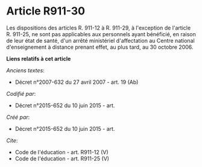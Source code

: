 # Article R911-30

Les dispositions des articles R. 911-12 à R. 911-29, à l'exception de l'article R. 911-25, ne sont pas applicables aux
personnels ayant bénéficié, en raison de leur état de santé, d'un arrêté ministériel d'affectation au Centre national
d'enseignement à distance prenant effet, au plus tard, au 30 octobre 2006.

**Liens relatifs à cet article**

_Anciens textes_:

  - Décret n°2007-632 du 27 avril 2007 - art. 19 (Ab)

_Codifié par_:

  - Décret n°2015-652 du 10 juin 2015 - art.

_Créé par_:

  - Décret n°2015-652 du 10 juin 2015 - art.

_Cite_:

  - Code de l'éducation - art. R911-12 (V)
  - Code de l'éducation - art. R911-25 (V)
